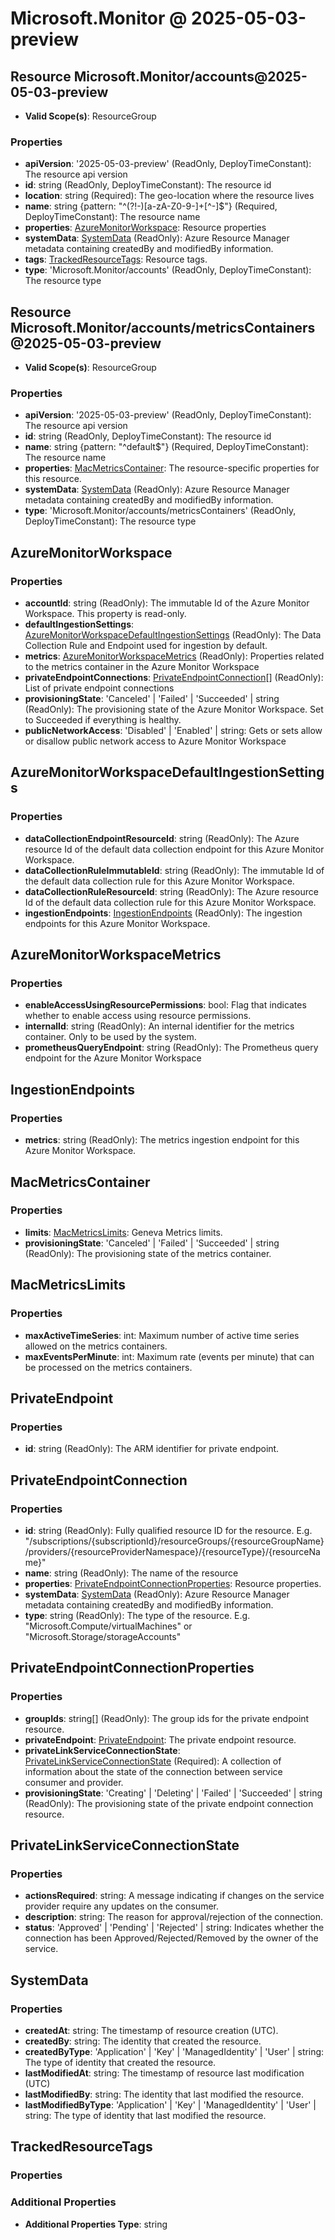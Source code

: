 # Microsoft.Monitor @ 2025-05-03-preview

## Resource Microsoft.Monitor/accounts@2025-05-03-preview
* **Valid Scope(s)**: ResourceGroup
### Properties
* **apiVersion**: '2025-05-03-preview' (ReadOnly, DeployTimeConstant): The resource api version
* **id**: string (ReadOnly, DeployTimeConstant): The resource id
* **location**: string (Required): The geo-location where the resource lives
* **name**: string {pattern: "^(?!-)[a-zA-Z0-9-]+[^-]$"} (Required, DeployTimeConstant): The resource name
* **properties**: [AzureMonitorWorkspace](#azuremonitorworkspace): Resource properties
* **systemData**: [SystemData](#systemdata) (ReadOnly): Azure Resource Manager metadata containing createdBy and modifiedBy information.
* **tags**: [TrackedResourceTags](#trackedresourcetags): Resource tags.
* **type**: 'Microsoft.Monitor/accounts' (ReadOnly, DeployTimeConstant): The resource type

## Resource Microsoft.Monitor/accounts/metricsContainers@2025-05-03-preview
* **Valid Scope(s)**: ResourceGroup
### Properties
* **apiVersion**: '2025-05-03-preview' (ReadOnly, DeployTimeConstant): The resource api version
* **id**: string (ReadOnly, DeployTimeConstant): The resource id
* **name**: string {pattern: "^default$"} (Required, DeployTimeConstant): The resource name
* **properties**: [MacMetricsContainer](#macmetricscontainer): The resource-specific properties for this resource.
* **systemData**: [SystemData](#systemdata) (ReadOnly): Azure Resource Manager metadata containing createdBy and modifiedBy information.
* **type**: 'Microsoft.Monitor/accounts/metricsContainers' (ReadOnly, DeployTimeConstant): The resource type

## AzureMonitorWorkspace
### Properties
* **accountId**: string (ReadOnly): The immutable Id of the Azure Monitor Workspace. This property is read-only.
* **defaultIngestionSettings**: [AzureMonitorWorkspaceDefaultIngestionSettings](#azuremonitorworkspacedefaultingestionsettings) (ReadOnly): The Data Collection Rule and Endpoint used for ingestion by default.
* **metrics**: [AzureMonitorWorkspaceMetrics](#azuremonitorworkspacemetrics) (ReadOnly): Properties related to the metrics container in the Azure Monitor Workspace
* **privateEndpointConnections**: [PrivateEndpointConnection](#privateendpointconnection)[] (ReadOnly): List of private endpoint connections
* **provisioningState**: 'Canceled' | 'Failed' | 'Succeeded' | string (ReadOnly): The provisioning state of the Azure Monitor Workspace. Set to Succeeded if everything is healthy.
* **publicNetworkAccess**: 'Disabled' | 'Enabled' | string: Gets or sets allow or disallow public network access to Azure Monitor Workspace

## AzureMonitorWorkspaceDefaultIngestionSettings
### Properties
* **dataCollectionEndpointResourceId**: string (ReadOnly): The Azure resource Id of the default data collection endpoint for this Azure Monitor Workspace.
* **dataCollectionRuleImmutableId**: string (ReadOnly): The immutable Id of the default data collection rule for this Azure Monitor Workspace.
* **dataCollectionRuleResourceId**: string (ReadOnly): The Azure resource Id of the default data collection rule for this Azure Monitor Workspace.
* **ingestionEndpoints**: [IngestionEndpoints](#ingestionendpoints) (ReadOnly): The ingestion endpoints for this Azure Monitor Workspace.

## AzureMonitorWorkspaceMetrics
### Properties
* **enableAccessUsingResourcePermissions**: bool: Flag that indicates whether to enable access using resource permissions.
* **internalId**: string (ReadOnly): An internal identifier for the metrics container. Only to be used by the system.
* **prometheusQueryEndpoint**: string (ReadOnly): The Prometheus query endpoint for the Azure Monitor Workspace

## IngestionEndpoints
### Properties
* **metrics**: string (ReadOnly): The metrics ingestion endpoint for this Azure Monitor Workspace.

## MacMetricsContainer
### Properties
* **limits**: [MacMetricsLimits](#macmetricslimits): Geneva Metrics limits.
* **provisioningState**: 'Canceled' | 'Failed' | 'Succeeded' | string (ReadOnly): The provisioning state of the metrics container.

## MacMetricsLimits
### Properties
* **maxActiveTimeSeries**: int: Maximum number of active time series allowed on the metrics containers.
* **maxEventsPerMinute**: int: Maximum rate (events per minute) that can be processed on the metrics containers.

## PrivateEndpoint
### Properties
* **id**: string (ReadOnly): The ARM identifier for private endpoint.

## PrivateEndpointConnection
### Properties
* **id**: string (ReadOnly): Fully qualified resource ID for the resource. E.g. "/subscriptions/{subscriptionId}/resourceGroups/{resourceGroupName}/providers/{resourceProviderNamespace}/{resourceType}/{resourceName}"
* **name**: string (ReadOnly): The name of the resource
* **properties**: [PrivateEndpointConnectionProperties](#privateendpointconnectionproperties): Resource properties.
* **systemData**: [SystemData](#systemdata) (ReadOnly): Azure Resource Manager metadata containing createdBy and modifiedBy information.
* **type**: string (ReadOnly): The type of the resource. E.g. "Microsoft.Compute/virtualMachines" or "Microsoft.Storage/storageAccounts"

## PrivateEndpointConnectionProperties
### Properties
* **groupIds**: string[] (ReadOnly): The group ids for the private endpoint resource.
* **privateEndpoint**: [PrivateEndpoint](#privateendpoint): The private endpoint resource.
* **privateLinkServiceConnectionState**: [PrivateLinkServiceConnectionState](#privatelinkserviceconnectionstate) (Required): A collection of information about the state of the connection between service consumer and provider.
* **provisioningState**: 'Creating' | 'Deleting' | 'Failed' | 'Succeeded' | string (ReadOnly): The provisioning state of the private endpoint connection resource.

## PrivateLinkServiceConnectionState
### Properties
* **actionsRequired**: string: A message indicating if changes on the service provider require any updates on the consumer.
* **description**: string: The reason for approval/rejection of the connection.
* **status**: 'Approved' | 'Pending' | 'Rejected' | string: Indicates whether the connection has been Approved/Rejected/Removed by the owner of the service.

## SystemData
### Properties
* **createdAt**: string: The timestamp of resource creation (UTC).
* **createdBy**: string: The identity that created the resource.
* **createdByType**: 'Application' | 'Key' | 'ManagedIdentity' | 'User' | string: The type of identity that created the resource.
* **lastModifiedAt**: string: The timestamp of resource last modification (UTC)
* **lastModifiedBy**: string: The identity that last modified the resource.
* **lastModifiedByType**: 'Application' | 'Key' | 'ManagedIdentity' | 'User' | string: The type of identity that last modified the resource.

## TrackedResourceTags
### Properties
### Additional Properties
* **Additional Properties Type**: string

